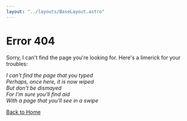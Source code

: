 ```yaml
---
layout: "../layouts/BaseLayout.astro"
---
```


# Error 404

Sorry, I can't find the page you're looking for. Here's a limerick for your troubles:

<div class="limerick">
    <p>I can't find the page that you typed</p>
    <p>Perhaps, once here, it is now wiped</p>
    <p>But don't be dismayed</p>
    <p>For I'm sure you'll find aid</p>
    <p>With a page that you'll see in a swipe</p>
</div>

[Back to Home](/)

<style>
.limerick {
    font-style: italic;
    margin-top: 0;
    margin-bottom: 0;
}

.limerick p {
    margin: 0; /* Remove margin from <p> elements */
}
</style>